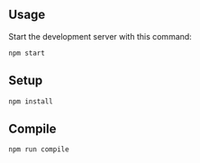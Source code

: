 Usage
---
 
Start the development server with this command:
 
```
npm start
```

Setup
---
 
```
npm install
```

Compile
---
 
```
npm run compile
```